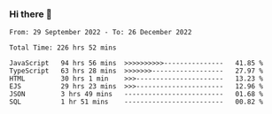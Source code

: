 ### Hi there 👋

<!--START_SECTION:waka-->

```text
From: 29 September 2022 - To: 26 December 2022

Total Time: 226 hrs 52 mins

JavaScript   94 hrs 56 mins  >>>>>>>>>>---------------   41.85 %
TypeScript   63 hrs 28 mins  >>>>>>>------------------   27.97 %
HTML         30 hrs 1 min    >>>----------------------   13.23 %
EJS          29 hrs 23 mins  >>>----------------------   12.96 %
JSON         3 hrs 49 mins   -------------------------   01.68 %
SQL          1 hr 51 mins    -------------------------   00.82 %
```

<!--END_SECTION:waka-->

<!--
**tranhieu1906/tranhieu1906** is a ✨ _special_ ✨ repository because its `README.md` (this file) appears on your GitHub profile.

Here are some ideas to get you started:

- 🔭 I’m currently working on ...
- 🌱 I’m currently learning ...
- 👯 I’m looking to collaborate on ...
- 🤔 I’m looking for help with ...
- 💬 Ask me about ...
- 📫 How to reach me: ...
- 😄 Pronouns: ...
- ⚡ Fun fact: ...
-->

